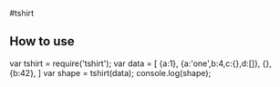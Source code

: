 #tshirt

## How to use
var tshirt = require('tshirt');
var data = [
	{a:1},
	{a:'one',b:4,c:{},d:[]},
	{},
	{b:42},
]
var shape = tshirt(data);
console.log(shape);
